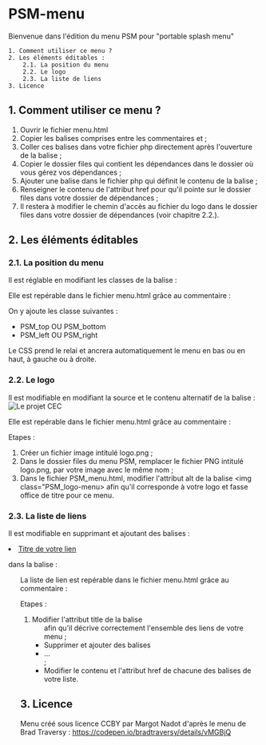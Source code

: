 # PSM-menu

Bienvenue dans l'édition du menu PSM pour "portable splash menu"

    1. Comment utiliser ce menu ?
    2. Les éléments éditables :
        2.1. La position du menu
        2.2. Le logo
        2.3. La liste de liens
    3. Licence

## 1. Comment utiliser ce menu ?

1. Ouvrir le fichier menu.html
2. Copier les balises comprises entre les commentaires <!-- START PSM --> et <!-- END PSM --> ;
3. Coller ces balises dans votre fichier php directement après l'ouverture de la balise <body> ;
4. Copier le dossier files qui contient les dépendances dans le dossier où vous gérez vos dépendances ;
5. Ajouter une balise <link rel="stylesheet" href=""> dans le fichier php qui définit le contenu de la balise <head> ;
6. Renseigner le contenu de l'attribut href pour qu'il pointe sur le dossier files dans votre dossier de dépendances ;
7. Il restera à modifier le chemin d'accès au fichier du logo dans le dossier files dans votre dossier de dépendances (voir chapitre 2.2.).

## 2. Les éléments éditables
### 2.1. La position du menu

Il est réglable en modifiant les classes de la balise :
    <nav class="PSM_splash-menu">

Elle est repérable dans le fichier menu.html grâce au commentaire :
<!-- START positionnement du menu -->

On y ajoute les classe suivantes :
- PSM_top OU PSM_bottom
- PSM_left OU PSM_right

Le CSS prend le relai et ancrera automatiquement le menu en bas ou en haut, à gauche ou à droite.

### 2.2. Le logo

Il est modifiable en modifiant la source et le contenu alternatif de la balise :
    <img class="PSM_logo-menu" src="logo.png" alt="Le projet CEC" />

Elle est repérable dans le fichier menu.html grâce au commentaire :
<!-- START logo -->

Etapes :
1. Créer un fichier image intitulé logo.png ;
2. Dans le dossier files du menu PSM, remplacer le fichier PNG intitulé logo.png, par votre image avec le même nom ;
3. Dans le fichier PSM_menu.html, modifier l'attribut alt de la balise <img class="PSM_logo-menu> afin qu'il corresponde à votre logo et fasse office de titre pour ce menu.

### 2.3. La liste de liens

Il est modifiable en supprimant et ajoutant des balises :
    <li class="PSM_app-link-item">
        <a class="PSM_app-link" href="https://votre-url.com">Titre de votre lien</a>
    </li>

dans la balise :
    <ul  class="PSM_app-link-list" title="les applications du projet CEC">

La liste de lien est repérable dans le fichier menu.html grâce au commentaire :
<!-- START liens vers les applis -->

Etapes :
1. Modifier l'attribut title de la balise <ul  class="PSM_app-link-list"> afin qu'il décrive correctement l'ensemble des liens de votre menu ;
2. Supprimer et ajouter des balises <li class="PSM_app-link-item">...</li> ;
3. Modifier le contenu et l'attribut href de chacune des balises <a class="PSM_app-link"> de votre liste.

## 3. Licence

Menu créé sous licence CCBY par Margot Nadot d'après le menu de Brad Traversy : https://codepen.io/bradtraversy/details/vMGBjQ
